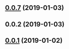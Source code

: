 ## [0.0.7](https://github.com/ecerroni/random-seed-generator/compare/v0.0.2...v0.0.7) (2019-01-03)



## 0.0.2 (2019-01-03)



## [0.0.1](https://github.com/ecerroni/random-seed-generator/compare/v0.0.5...v0.0.1) (2019-01-02)




